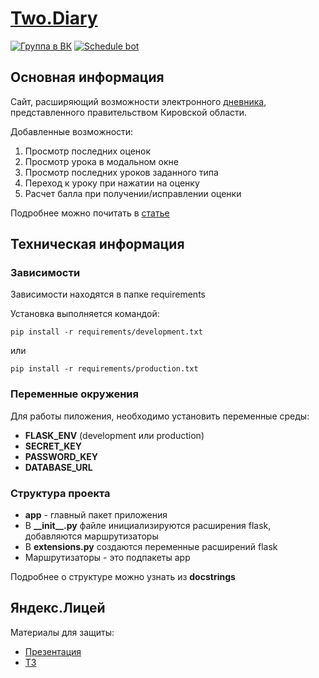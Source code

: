 # [Two.Diary](https://two43.ddns.net/)
[![Группа в ВК](https://img.shields.io/badge/вконтакте-%232E87FB.svg?&style=for-the-badge&logo=vk&logoColor=white)](https://vk.com/public219719675)
[![Schedule bot](https://img.shields.io/badge/GitHub-100000?style=for-the-badge&logo=github&logoColor=white)](https://github.com/Mihail-Galkin/kpml-schedule)
## Основная информация
Сайт, расширяющий возможности электронного [дневника](https://one.43edu.ru), представленного правительством Кировской области. 

Добавленные возможности:
1. Просмотр последних оценок
2. Просмотр урока в модальном окне
3. Просмотр последних уроков заданного типа
4. Переход к уроку при нажатии на оценку
5. Расчет балла при получении/исправлении оценки 

Подробнее можно почитать в [статье](https://vk.com/@-219719675-pochemu-stoit-ispolzovat-twodiary)

## Техническая информация
### Зависимости
Зависимости находятся в папке requirements

Установка выполняется командой:
```
pip install -r requirements/development.txt
```
или
```
pip install -r requirements/production.txt
```

### Переменные окружения
Для работы пиложения, необходимо установить переменные среды:
+ **FLASK_ENV** (development или production)
+ **SECRET_KEY**
+ **PASSWORD_KEY**
+ **DATABASE_URL**

### Структура проекта
+ **app** - главный пакет приложения
+ В **\_\_init\_\_.py** файле инициализируются расширения flask, добавляются маршрутизаторы
+ В **extensions.py** создаются переменные расширений flask
+ Маршрутизаторы - это подпакеты app

Подробнее о структуре можно узнать из **docstrings**

## Яндекс.Лицей
Материалы для защиты:
+ [Презентация](https://disk.yandex.ru/i/j0kRVWhw4-CsWw)
+ [ТЗ](https://disk.yandex.ru/d/Bx_FEYURkONFQw)
